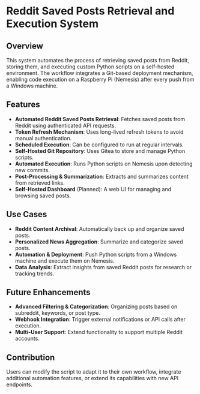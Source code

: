 # Reddit Saved Posts Retrieval and Execution System

## Overview
This system automates the process of retrieving saved posts from Reddit, storing them, and executing custom Python scripts on a self-hosted environment. The workflow integrates a Git-based deployment mechanism, enabling code execution on a Raspberry Pi (Nemesis) after every push from a Windows machine.

## Features
- **Automated Reddit Saved Posts Retrieval**: Fetches saved posts from Reddit using authenticated API requests.
- **Token Refresh Mechanism**: Uses long-lived refresh tokens to avoid manual authentication.
- **Scheduled Execution**: Can be configured to run at regular intervals.
- **Self-Hosted Git Repository**: Uses Gitea to store and manage Python scripts.
- **Automated Execution**: Runs Python scripts on Nemesis upon detecting new commits.
- **Post-Processing & Summarization**: Extracts and summarizes content from retrieved links.
- **Self-Hosted Dashboard** (Planned): A web UI for managing and browsing saved posts.

## Use Cases
- **Reddit Content Archival**: Automatically back up and organize saved posts.
- **Personalized News Aggregation**: Summarize and categorize saved posts.
- **Automation & Deployment**: Push Python scripts from a Windows machine and execute them on Nemesis.
- **Data Analysis**: Extract insights from saved Reddit posts for research or tracking trends.

## Future Enhancements
- **Advanced Filtering & Categorization**: Organizing posts based on subreddit, keywords, or post type.
- **Webhook Integration**: Trigger external notifications or API calls after execution.
- **Multi-User Support**: Extend functionality to support multiple Reddit accounts.

## Contribution
Users can modify the script to adapt it to their own workflow, integrate additional automation features, or extend its capabilities with new API endpoints.

